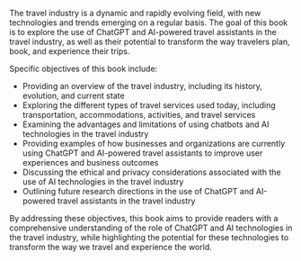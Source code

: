 
The travel industry is a dynamic and rapidly evolving field, with new technologies and trends emerging on a regular basis. The goal of this book is to explore the use of ChatGPT and AI-powered travel assistants in the travel industry, as well as their potential to transform the way travelers plan, book, and experience their trips.

Specific objectives of this book include:

* Providing an overview of the travel industry, including its history, evolution, and current state
* Exploring the different types of travel services used today, including transportation, accommodations, activities, and travel services
* Examining the advantages and limitations of using chatbots and AI technologies in the travel industry
* Providing examples of how businesses and organizations are currently using ChatGPT and AI-powered travel assistants to improve user experiences and business outcomes
* Discussing the ethical and privacy considerations associated with the use of AI technologies in the travel industry
* Outlining future research directions in the use of ChatGPT and AI-powered travel assistants in the travel industry

By addressing these objectives, this book aims to provide readers with a comprehensive understanding of the role of ChatGPT and AI technologies in the travel industry, while highlighting the potential for these technologies to transform the way we travel and experience the world.

